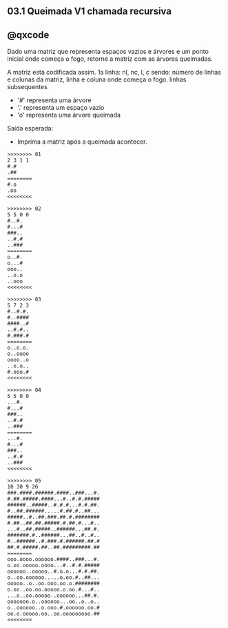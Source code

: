 ## 03.1 Queimada V1  chamada recursiva
## @qxcode

Dado uma matriz que representa espaços vazios e árvores e um ponto inicial onde começa o fogo, retorne a matriz com as árvores queimadas.

A matriz está codificada assim.
1a linha: nl, nc, l, c sendo: número de linhas e colunas da matriz, linha e coluna onde começa o fogo.
linhas subsequentes
- '\#' representa uma árvore
- '.' representa um espaço vazio
- 'o' representa uma árvore queimada

Saída esperada:
- Imprima a matriz após a queimada acontecer.


```
>>>>>>>> 01
2 3 1 1
#.#
.##
========
#.o
.oo
<<<<<<<<

>>>>>>>> 02
5 5 0 0
#..#.
#...#
###..
..#.#
..###
========
o..#.
o...#
ooo..
..o.o
..ooo
<<<<<<<<

>>>>>>>> 03
5 7 2 3
#..#.#.
#..####
####..#
..#.#..
#.###.#
========
o..o.o.
o..oooo
oooo..o
..o.o..
#.ooo.#
<<<<<<<<

>>>>>>>> 04
5 5 0 0
...#.
#...#
###..
..#.#
..###
========
...#.
#...#
###..
..#.#
..###
<<<<<<<<

>>>>>>>> 05
10 30 9 26
###.####.######.####..###...#.
#.##.#####.####...#..#.#.#####
######..#####..#.#.#...#.#.##.
#..##.######.....#.##.#..##...
#####..#..##.###.##.#.########
#.##..##.##.#####.#.##.#...#..
...#..##.#####..######...##.#.
#######.#..######...##..#..#..
#..######..#.###.#.######.##.#
##.#.#####.##..##.#########.##
========
ooo.oooo.oooooo.####..###...#.
o.oo.ooooo.oooo...#..#.#.#####
oooooo..ooooo..#.o.o...#.#.##.
o..oo.oooooo.....o.oo.#..##...
ooooo..o..oo.ooo.oo.o.########
o.oo..oo.oo.ooooo.o.oo.#...#..
...o..oo.ooooo..oooooo...##.#.
ooooooo.o..oooooo...oo..o..o..
o..oooooo..o.ooo.#.oooooo.oo.#
oo.o.ooooo.oo..oo.ooooooooo.##
<<<<<<<<

```

<!---
>>>>>>>> 06
50 100 0 4
.#..#.#.#.....#.#..##.#.####..##...###..#.#.###.###..###.###..#.##.##..###..#.##.###.##.##..###.###.
.#.##.##.#.##..#..#...#.#.##.#####.#.#...#.....######..###.##..###.#.########..##..###..#.###....###
##.##.####.########.####.##########..##.###.#.#...##...###..##..#####.###..###.####..###.#..#...#..#
..##.#########..#.###.#...#..###.#######..##..#.#.###..#.#####.#.##....#..####.#..#..#.###..#.#.####
.###.#######.###.#######.#######.#.#..##.####...##.#...###...###..########.########...##.#.##...##.#
.###########.##..###.########.#..##..###.#...###..#.#....######.##..#.#.#.....##.##.##..######..#..#
####....#.######.#.....#...###.##....##.#.....##..#.####.#.##.###.#.##.#.#.##..##..#.#...####.##..##
..####.##.#...#####..#.##..#.####.######.#.#####...####..####.######.#.###.#####.##...###.####.#####
##..##.#.##.######..#.#####.#####.##.######..###.##.###.#####.#..#.#####..#......###..####..####.###
..#.#....#.#..###..##.#.#.#####.##..####...#.#.##.##.###.###.###.##..##..#...##.##.##.###..#..##....
#####.#.#..#.#.#.#######..#.#..####..#.##.#.#.#####.#.###..###.#####.#.###.#....##.#..####.##.#.####
#.###.#..##.#.##.#.##....#..###.########.##..###..#.#.##..##.....#######..#.###....#..#.#.#.#.####..
#..#.#.#########....#########.#.......###.###.#...###..###.####.##########.##..#.###..##..#####.###.
#.#.#.#...#...#####.#.#...#.##.###.##.###...#.####.#..#########.#.###.######.#.#.####.#.##.##.#..###
.....####.#.####..#..#.##..##.##...#..#...####.#...#####.#..###.######.###.#####..#..#######.#.###.#
#...###....#######.####..#.###.##.###...##...###.###.##.#..###..##.##.##.#.#.###..#.#.##.#.#######.#
..#...#.#.###.#####.#.#.##.###..########.#.##.####..###...####..#.####.##.#.#..###.####..##..######.
##...####.#.#####.#..#.##.#..##...########..#######.#####.#.#.#.#.##.##.#.#.##..#.#.#.#.#...###.##..
#..####..####.###..#.##..##.##.#.#.#..#..###.#.###..######.###.#.##..####...##..##.#.#..#.##.#######
#.....###.##..##.####.#####.#.#.##.#########.##..##.#.....####.##.##.####.##########.....#..#...####
##.....#####...#..#.##.######...##..###.##..####.####...####..#######.#.#.#.#####.###...#####...####
######.#.#.#..#######......####.#....##..##..##.....##########.#..##.##.#.#######...###.....#####.##
###.##..#..#...##....#####.####.##########.#..########.##.###.##.##..#.##..########..#.#.#.#..#..###
##.######.#####..#.#...##...######.####.#.##.#.##.#..##########.#.######..####.####.####.###..##.#.#
.#.##.##.#.#########.#..##..##.###.#.#.#.######..###..##.##.#.#....#.#.#.###.##.#.#...########.##..#
.####.##..##.#####.###.##...######..##.####.###...##.###.#.#...#####.#...#.###.##########.########..
#######.#.#.....#####..#..##..#.#.#########..##.#.#....#.#.###.#.####....#########.#######.#######.#
###.####..##.#.#....##########.##.#.#...######....###..##.####...####.#########.#..#.#.#..##.#.#.###
..##.##.#.#.#...##.#..###.####....#..###.....###.###.#.#.#.##.#.#....#.####.####.##.######.##....###
#####.#########...####.##..##..##.##.#...#....#######...##.###.#######.####.##..#.####..#####...####
##..#.#.#......#.#.#.##.#.#..#.##...##.#####..##.###.##.##..##.#..###..###.####..#.####.#..#.#.####.
..##..####.#.##.##.######.#..##.######.##.######.#...#.####.######...##..#.#.#..######.#..#..##...#.
#.###.######.####..####.#############.###..####..#######..###.##.####.#.#...####.###.####.###..##..#
#.###...#......#####.#.#..#..#.#......########.#####..###.#.######.##.###.#####....######.##.###.###
####...######.....####...#.################.#####...##.##.##...####..##.#.##..#####..##...##.####.##
#.#.#.###.#...#...##..#.##.#####.##.###.#.#.#.####.##.#..###....#.###....#.####..#.#####.#.###.####.
.##.#######....#..##..#..#.##.##.#.####..####..#..#..#.######..###..#####.####.#.#.#.####.#####...##
#.#.##..#.#.#.###.#...#..#.##.#####..#########.....#.##.#..#.###.##...###.#....########.####....###.
#####.##.####.##.#.##.####.#####.####.#####.#...#.###...####.#..#.###.####.#.#..##.###.#.#..###.##..
#####.#########.#.###.......#############.#.#.#.##.##.#.##.##.#######....##.##..#.######.##########.
#.#.##..#..#..####..##########...#.###.####..###.###.##.#####.#############.#.###.#########..#######
.###..#.#####...##..##.##.##.#.##..##.##....########.###...##..#..####.###.####.#.#..#..##.#.##.#.##
#.#.####.##..#.##.#########.####..#.#.##.##..########.#.#.#..##.#.#.##.######...##.##..#.#.##..####.
#.#.###..#.##..######.#..##.#..#.########.#.##..###.##.##.##.#.#....##.##.######.###.##.#.###.##...#
#.###.#...###..#.##########...##.###.#.########.####.##.###.###.###.#..#.#...##..####..####..##..#.#
###.#....###.#.#....####.####.#..####..#####..#....##..###...###.#..#.#.#.###..###.##.#.#.#...###.##
.#.###.###..##.#########.######...###..##..##...##.##.##.#.###.########..#..#.#.####..#...###.###.#.
#####.##.#...#..#.#.######.######.#.###.##.#....#######..#..##..##.##.########....##.##.##..######..
.##.###...######.#...#.###...##.#....#.#.##.#..##.#######.#.##.#.####..##..#....#..#..##..###.##.##.
#..#######.#####.##.####.##.##.##...##..##.##..############.#.####...##.####.##.##..#....##.###.##..
========
.#..o.o.#.....#.#..##.o.oooo..oo...ooo..#.#.###.###..ooo.ooo..#.oo.oo..ooo..o.oo.ooo.oo.##..ooo.ooo.
.#.oo.oo.o.oo..o..o...o.o.oo.ooooo.o.o...#.....######..ooo.oo..ooo.o.oooooooo..oo..ooo..#.ooo....ooo
##.oo.oooo.oooooooo.oooo.oooooooooo..oo.###.#.#...##...ooo..oo..ooooo.ooo..ooo.oooo..ooo.o..o...o..o
..oo.ooooooooo..o.ooo.o...o..ooo.ooooooo..##..#.#.###..o.ooooo.o.oo....o..oooo.o..o..o.ooo..o.#.oooo
.ooo.ooooooo.ooo.ooooooo.ooooooo.o.o..oo.####...##.#...ooo...ooo..oooooooo.oooooooo...oo.o.oo...oo.o
.ooooooooooo.oo..ooo.oooooooo.o..oo..ooo.#...ooo..#.o....oooooo.oo..o.o.o.....oo.oo.##..oooooo..o..o
oooo....o.oooooo.o.....o...ooo.oo....oo.#.....oo..#.oooo.o.oo.ooo.o.oo.o.o.oo..oo..#.#...oooo.oo..oo
..oooo.oo.o...ooooo..#.oo..o.oooo.oooooo.o.ooooo...oooo..oooo.oooooo.o.ooo.ooooo.##...ooo.oooo.ooooo
##..oo.o.oo.oooooo..o.ooooo.ooooo.oo.oooooo..ooo.oo.ooo.ooooo.o..o.ooooo..#......###..oooo..oooo.ooo
..o.o....o.#..ooo..oo.o.o.ooooo.oo..oooo...#.o.oo.oo.ooo.ooo.ooo.oo..oo..o...##.##.##.ooo..o..oo....
ooooo.#.#..#.#.o.ooooooo..o.o..oooo..o.oo.o.#.ooooo.o.ooo..ooo.ooooo.o.ooo.#....##.#..oooo.oo.o.oooo
o.ooo.#..oo.o.oo.o.oo....o..ooo.oooooooo.oo..ooo..o.o.oo..oo.....ooooooo..#.ooo....#..o.o.o.o.oooo..
o..o.#.ooooooooo....ooooooooo.o.......ooo.ooo.o...ooo..ooo.oooo.oooooooooo.oo..o.###..oo..ooooo.ooo.
o.#.#.o...o...ooooo.o.o...o.oo.ooo.oo.ooo...o.oooo.o..ooooooooo.o.ooo.oooooo.o.o.####.o.oo.oo.o..ooo
.....oooo.o.oooo..o..#.##..oo.oo...o..o...oooo.o...ooooo.o..ooo.oooooo.ooo.ooooo..#..ooooooo.o.ooo.o
#...ooo....ooooooo.####..#.ooo.oo.ooo...oo...ooo.ooo.oo.#..ooo..oo.oo.oo.o.o.ooo..#.o.oo.o.ooooooo.o
..#...o.o.ooo.ooooo.#.#.##.ooo..oooooooo.o.oo.oooo..ooo...oooo..o.oooo.oo.#.o..ooo.oooo..oo..oooooo.
oo...oooo.o.ooooo.o..o.##.o..oo...oooooooo..ooooooo.ooooo.o.o.#.o.oo.oo.o.#.oo..o.#.o.o.#...ooo.oo..
o..oooo..oooo.ooo..o.oo..oo.oo.#.o.o..o..ooo.o.ooo..oooooo.ooo.o.oo..oooo...oo..oo.o.#..#.##.ooooooo
o.....ooo.oo..oo.oooo.ooooo.o.#.oo.ooooooooo.oo..oo.o.....oooo.oo.oo.oooo.oooooooooo.....o..o...oooo
oo.....ooooo...o..o.oo.oooooo...oo..ooo.oo..oooo.oooo...oooo..ooooooo.o.o.o.ooooo.ooo...ooooo...oooo
oooooo.o.o.o..ooooooo......oooo.o....oo..oo..oo.....oooooooooo.o..oo.oo.o.ooooooo...ooo.....ooooo.oo
ooo.oo..o..o...oo....ooooo.oooo.oooooooooo.o..oooooooo.oo.ooo.oo.oo..o.oo..oooooooo..o.o.o.o..o..ooo
oo.oooooo.ooooo..o.o...oo...oooooo.oooo.o.oo.o.oo.o..oooooooooo.#.oooooo..oooo.oooo.oooo.ooo..oo.o.o
.o.oo.oo.#.ooooooooo.o..oo..oo.ooo.o.o.o.oooooo..ooo..oo.oo.o.o....o.o.o.ooo.oo.o.o...oooooooo.oo..o
.oooo.oo..oo.ooooo.ooo.oo...oooooo..oo.oooo.ooo...oo.ooo.o.o...ooooo.o...o.ooo.oooooooooo.oooooooo..
ooooooo.#.o.....ooooo..o..oo..o.o.ooooooooo..oo.#.o....o.o.ooo.o.oooo....ooooooooo.ooooooo.ooooooo.o
ooo.oooo..oo.#.#....oooooooooo.oo.o.o...oooooo....ooo..oo.oooo...oooo.ooooooooo.o..o.o.o..oo.o.o.ooo
..oo.oo.o.o.o...##.o..ooo.oooo....o..ooo.....ooo.ooo.#.o.o.oo.#.o....o.oooo.oooo.oo.oooooo.oo....ooo
ooooo.ooooooooo...oooo.oo..oo..oo.oo.o...o....ooooooo...oo.ooo.ooooooo.oooo.oo..#.oooo..ooooo...oooo
oo..o.o.o......#.o.o.oo.o.o..o.oo...oo.ooooo..oo.ooo.oo.oo..oo.o..ooo..ooo.oooo..o.oooo.o..o.#.oooo.
..oo..oooo.o.oo.oo.oooooo.o..oo.oooooo.oo.oooooo.o...o.oooo.oooooo...##..o.o.o..oooooo.o..o..##...o.
o.ooo.oooooo.oooo..oooo.ooooooooooooo.ooo..oooo..ooooooo..ooo.oo.oooo.#.#...oooo.ooo.oooo.ooo..oo..o
o.ooo...o......ooooo.o.#..o..o.o......oooooooo.ooooo..ooo.o.oooooo.oo.###.ooooo....oooooo.oo.ooo.ooo
oooo...oooooo.....oooo...#.oooooooooooooooo.ooooo...##.oo.oo...oooo..##.#.oo..ooooo..oo...oo.oooo.oo
o.o.o.ooo.o...#...oo..#.##.ooooo.oo.ooo.o.o.o.oooo.##.#..ooo....o.ooo....#.oooo..o.ooooo.#.ooo.oooo.
.oo.ooooooo....o..oo..#..#.oo.oo.o.oooo..oooo..o..#..#.oooooo..ooo..ooooo.oooo.o.o.o.oooo.ooooo...oo
o.o.oo..o.o.o.ooo.o...#..#.oo.ooooo..ooooooooo.....o.##.o..o.ooo.oo...ooo.o....oooooooo.oooo....ooo.
ooooo.oo.oooo.oo.#.oo.####.ooooo.oooo.ooooo.o...o.ooo...oooo.o..o.ooo.oooo.#.o..oo.ooo.o.o..ooo.oo..
ooooo.ooooooooo.o.ooo.......ooooooooooooo.o.o.o.oo.oo.#.oo.oo.ooooooo....oo.oo..o.oooooo.oooooooooo.
o.o.oo..o..o..oooo..oooooooooo...o.ooo.oooo..ooo.ooo.##.ooooo.ooooooooooooo.o.ooo.ooooooooo..ooooooo
.ooo..o.ooooo...oo..oo.oo.oo.o.oo..oo.oo....oooooooo.###...oo..o..oooo.ooo.oooo.o.o..o..oo.o.oo.o.oo
o.o.oooo.oo..#.oo.ooooooooo.oooo..o.o.oo.oo..oooooooo.#.o.o..oo.#.o.oo.oooooo...oo.oo..#.o.oo..oooo.
o.o.ooo..o.oo..oooooo.o..oo.o..o.oooooooo.o.oo..ooo.oo.oo.oo.o.#....oo.oo.oooooo.ooo.##.o.ooo.oo...#
o.ooo.o...ooo..o.oooooooooo...oo.ooo.o.oooooooo.oooo.oo.ooo.ooo.ooo.o..o.#...oo..oooo..oooo..oo..#.#
ooo.o....ooo.#.o....oooo.oooo.o..oooo..ooooo..o....oo..ooo...ooo.o..o.o.#.ooo..ooo.oo.#.o.o...ooo.##
.o.ooo.ooo..##.ooooooooo.oooooo...ooo..oo..oo...oo.oo.oo.o.ooo.oooooooo..o..o.#.oooo..#...ooo.ooo.#.
ooooo.oo.o...#..o.o.oooooo.oooooo.o.ooo.oo.o....ooooooo..o..oo..oo.oo.oooooooo....oo.##.##..oooooo..
.oo.ooo...######.#...o.ooo...oo.o....o.#.oo.#..oo.ooooooo.o.oo.o.oooo..oo..o....#..o..##..ooo.oo.oo.
#..ooooooo.#####.##.oooo.oo.oo.oo...oo..oo.##..oooooooooooo.o.oooo...##.oooo.##.##..#....oo.ooo.oo..
<<<<<<<<



--->
